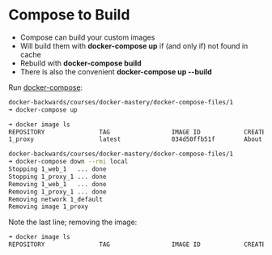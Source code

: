 # Compose to Build

- Compose can build your custom images
- Will build them with **docker-compose up** if (and only if) not found in cache
- Rebuild with **docker-compose build**
- There is also the convenient **docker-compose up --build**

Run [docker-compose](../../docker-compose-files/1/docker-compose.yml):

```bash
docker-backwards/courses/docker-mastery/docker-compose-files/1
➜ docker-compose up
```

```bash
➜ docker image ls
REPOSITORY               TAG                 IMAGE ID            CREATED              SIZE
1_proxy                  latest              034d50ffb51f        About a minute ago   109MB
```

```bash
docker-backwards/courses/docker-mastery/docker-compose-files/1
➜ docker-compose down --rmi local
Stopping 1_web_1   ... done
Stopping 1_proxy_1 ... done
Removing 1_web_1   ... done
Removing 1_proxy_1 ... done
Removing network 1_default
Removing image 1_proxy
```

Note the last line; removing the image:

```bash
➜ docker image ls
REPOSITORY               TAG                 IMAGE ID            CREATED             SIZE
```

